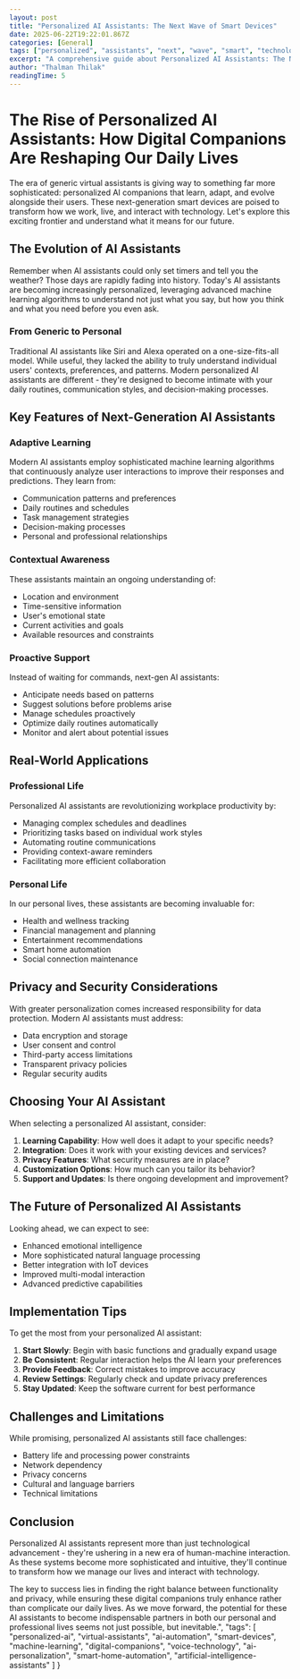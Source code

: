```yaml
---
layout: post
title: "Personalized AI Assistants: The Next Wave of Smart Devices"
date: 2025-06-22T19:22:01.867Z
categories: [General]
tags: ["personalized", "assistants", "next", "wave", "smart", "technology", "innovation", "digital-transformation", "business-strategy", "automation"]
excerpt: "A comprehensive guide about Personalized AI Assistants: The Next Wave of Smart Devices"
author: "Thalman Thilak"
readingTime: 5
---
```


# The Rise of Personalized AI Assistants: How Digital Companions Are Reshaping Our Daily Lives

The era of generic virtual assistants is giving way to something far more sophisticated: personalized AI companions that learn, adapt, and evolve alongside their users. These next-generation smart devices are poised to transform how we work, live, and interact with technology. Let's explore this exciting frontier and understand what it means for our future.

## The Evolution of AI Assistants

Remember when AI assistants could only set timers and tell you the weather? Those days are rapidly fading into history. Today's AI assistants are becoming increasingly personalized, leveraging advanced machine learning algorithms to understand not just what you say, but how you think and what you need before you even ask.

### From Generic to Personal

Traditional AI assistants like Siri and Alexa operated on a one-size-fits-all model. While useful, they lacked the ability to truly understand individual users' contexts, preferences, and patterns. Modern personalized AI assistants are different - they're designed to become intimate with your daily routines, communication styles, and decision-making processes.

## Key Features of Next-Generation AI Assistants

### Adaptive Learning

Modern AI assistants employ sophisticated machine learning algorithms that continuously analyze user interactions to improve their responses and predictions. They learn from:

- Communication patterns and preferences
- Daily routines and schedules
- Task management strategies
- Decision-making processes
- Personal and professional relationships

### Contextual Awareness

These assistants maintain an ongoing understanding of:

- Location and environment
- Time-sensitive information
- User's emotional state
- Current activities and goals
- Available resources and constraints

### Proactive Support

Instead of waiting for commands, next-gen AI assistants:

- Anticipate needs based on patterns
- Suggest solutions before problems arise
- Manage schedules proactively
- Optimize daily routines automatically
- Monitor and alert about potential issues

## Real-World Applications

### Professional Life

Personalized AI assistants are revolutionizing workplace productivity by:

- Managing complex schedules and deadlines
- Prioritizing tasks based on individual work styles
- Automating routine communications
- Providing context-aware reminders
- Facilitating more efficient collaboration

### Personal Life

In our personal lives, these assistants are becoming invaluable for:

- Health and wellness tracking
- Financial management and planning
- Entertainment recommendations
- Smart home automation
- Social connection maintenance

## Privacy and Security Considerations

With greater personalization comes increased responsibility for data protection. Modern AI assistants must address:

- Data encryption and storage
- User consent and control
- Third-party access limitations
- Transparent privacy policies
- Regular security audits

## Choosing Your AI Assistant

When selecting a personalized AI assistant, consider:

1. **Learning Capability**: How well does it adapt to your specific needs?
2. **Integration**: Does it work with your existing devices and services?
3. **Privacy Features**: What security measures are in place?
4. **Customization Options**: How much can you tailor its behavior?
5. **Support and Updates**: Is there ongoing development and improvement?

## The Future of Personalized AI Assistants

Looking ahead, we can expect to see:

- Enhanced emotional intelligence
- More sophisticated natural language processing
- Better integration with IoT devices
- Improved multi-modal interaction
- Advanced predictive capabilities

## Implementation Tips

To get the most from your personalized AI assistant:

1. **Start Slowly**: Begin with basic functions and gradually expand usage
2. **Be Consistent**: Regular interaction helps the AI learn your preferences
3. **Provide Feedback**: Correct mistakes to improve accuracy
4. **Review Settings**: Regularly check and update privacy preferences
5. **Stay Updated**: Keep the software current for best performance

## Challenges and Limitations

While promising, personalized AI assistants still face challenges:

- Battery life and processing power constraints
- Network dependency
- Privacy concerns
- Cultural and language barriers
- Technical limitations

## Conclusion

Personalized AI assistants represent more than just technological advancement - they're ushering in a new era of human-machine interaction. As these systems become more sophisticated and intuitive, they'll continue to transform how we manage our lives and interact with technology.

The key to success lies in finding the right balance between functionality and privacy, while ensuring these digital companions truly enhance rather than complicate our daily lives. As we move forward, the potential for these AI assistants to become indispensable partners in both our personal and professional lives seems not just possible, but inevitable.",
  "tags": [
    "personalized-ai",
    "virtual-assistants",
    "ai-automation",
    "smart-devices",
    "machine-learning",
    "digital-companions",
    "voice-technology",
    "ai-personalization",
    "smart-home-automation",
    "artificial-intelligence-assistants"
  ]
}